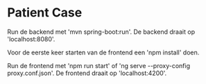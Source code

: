 # Patient Case
Run de backend met 'mvn spring-boot:run'. De backend draait op 'localhost:8080'.

Voor de eerste keer starten van de frontend een 'npm install' doen.

Run de frontend met 'npm run start' of 'ng serve --proxy-config proxy.conf.json'. De frontend draait op 'localhost:4200'.
